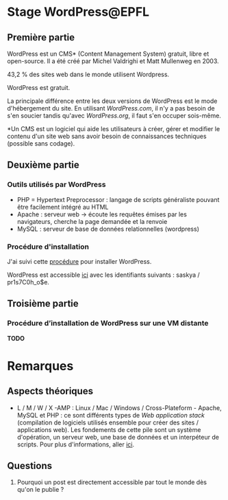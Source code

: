 # Stage WordPress@EPFL

## Première partie 

WordPress est un CMS* (Content Management System) gratuit, libre et open-source. Il a été créé par Michel Valdrighi et Matt Mullenweg en 2003.

43,2 % des sites web dans le monde utilisent Wordpress.

WordPress est gratuit.

La principale différence entre les deux versions de WordPress est le mode d'hébergement du site. En utilisant *WordPress.com*, il n'y a pas besoin de s'en soucier tandis qu'avec *WordPress.org*, il faut s'en occuper sois-même.

*Un CMS est un logiciel qui aide les utilisateurs à créer, gérer et modifier le contenu d'un site web sans avoir besoin de connaissances techniques (possible sans codage).

## Deuxième partie

### Outils utilisés par WordPress

- PHP = Hypertext Preprocessor : langage de scripts généraliste pouvant être facilement intégré au HTML 
- Apache : serveur web -> écoute les requêtes émises par les navigateurs, cherche la page demandée et la renvoie
- MySQL : serveur de base de données relationnelles (wordpress)

### Procédure d'installation

J'ai suivi cette [procédure](https://ubuntu.com/tutorials/install-and-configure-wordpress#1-overview) pour installer WordPress.

WordPress est accessible [ici](http://localhost/wp-admin/index.php) avec les identifiants suivants : saskya / pr1s7C0h_o$e.

## Troisième partie

### Procédure d’installation de WordPress sur une VM distante

**TODO**

# Remarques

## Aspects théoriques

- L / M / W / X -AMP : Linux / Mac / Windows / Cross-Plateform - Apache, MySQL et PHP : ce sont différents types de *Web application stack* (compilation de logiciels utilisés ensemble pour créer des sites / applications web). Les fondements de cette pile sont un système d'opération, un serveur web, une base de données et un interpéteur de scripts. Pour plus d'informations, aller [ici](https://www.geeksforgeeks.org/what-is-the-difference-between-lamp-stack-mamp-stack-and-wamp-stack/).

## Questions

1) Pourquoi un post est directement accessible par tout le monde dès qu'on le publie ?
